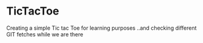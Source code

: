 # TicTacToe
Creating a simple Tic tac Toe for learning purposes
..and checking different GIT fetches while we are there
